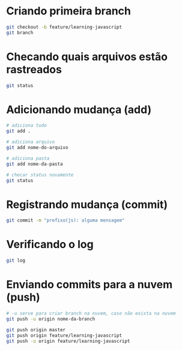 # Criando primeira branch

```bash
git checkout -b feature/learning-javascript
git branch
```

# Checando quais arquivos estão rastreados

```bash
git status
```

# Adicionando mudança (add)

```bash
# adiciona tudo
git add .

# adiciona arquivo
git add nome-do-arquivo

# adiciona pasta
git add nome-da-pasta

# checar status novamente
git status
```

# Registrando mudança (commit)

```bash
git commit -m "prefixo(js): alguma mensagem"
```

# Verificando o log

```bash
git log
```

# Enviando commits para a nuvem (push)

```bash
# -u serve para criar branch na nuvem, caso não exista na nuvem
git push -u origin nome-da-branch

git push origin master
git push origin feature/learning-javascript
git push -u origin feature/learning-javascript
```